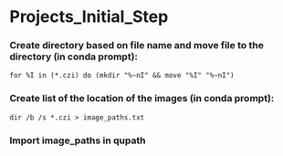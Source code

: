 # Projects_Initial_Step

### Create directory based on file name and move file to the directory (in conda prompt):
`for %I in (*.czi) do (mkdir "%~nI" && move "%I" "%~nI")`

### Create list of the location of the images (in conda prompt):
`dir /b /s *.czi > image_paths.txt`

### Import image_paths in qupath
